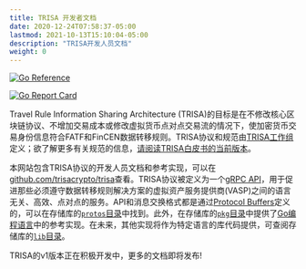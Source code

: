```yaml
---
title: TRISA 开发者文档
date: 2020-12-24T07:58:37-05:00
lastmod: 2021-10-13T15:10:04-05:00
description: "TRISA开发人员文档"
weight: 0
---
```


[![Go Reference](https://pkg.go.dev/badge/github.com/trisacrypto/trisa/pkg.svg)](https://pkg.go.dev/github.com/trisacrypto/trisa/pkg)

[![Go Report Card](https://goreportcard.com/badge/github.com/trisacrypto/trisa)](https://goreportcard.com/report/github.com/trisacrypto/trisa)

Travel Rule Information Sharing Architecture (TRISA)的目标是在不修改核心区块链协议、不增加交易成本或修改虚拟货币点对点交易流的情况下，使加密货币交易身份信息符合FATF和FinCEN数据转移规则。TRISA协议和规范由[TRISA工作组](https://trisa.io)定义；欲了解更多有关规范的信息，[请阅读TRISA白皮书的当前版本](https://trisa.io/trisa-whitepaper/)。

本网站包含TRISA协议的开发人员文档和参考实现，可以在[github.com/trisacrypto/trisa](https://github.com/trisacrypto/trisa)查看。TRISA协议被定义为一个[gRPC API](https://grpc.io/)，用于促进那些必须遵守数据转移规则解决方案的虚拟资产服务提供商(VASP)之间的语言无关、高效、点对点的服务。API和消息交换格式都是通过[Protocol Buffers](https://developers.google.com/protocol-buffers)定义的，可以在存储库的[`protos`目录](https://github.com/trisacrypto/trisa/tree/main/proto)中找到。此外，在存储库的[`pkg`目录](https://github.com/trisacrypto/trisa/tree/main/proto)中提供了[Go编程语言](https://golang.org/)中的参考实现。在未来，其他实现将作为特定语言的库代码提供，可查阅存储库的[`lib`目录](https://github.com/trisacrypto/trisa/tree/main/lib)。

TRISA的v1版本正在积极开发中，更多的文档即将发布!
